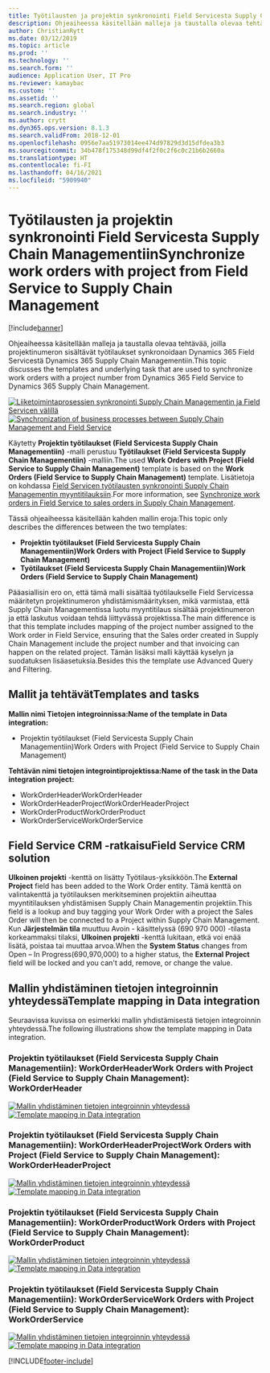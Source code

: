 ```yaml
---
title: Työtilausten ja projektin synkronointi Field Servicesta Supply Chain Managementiin
description: Ohjeaiheessa käsitellään malleja ja taustalla olevaa tehtävää, joilla projektinumeron sisältävät työtilaukset synkronoidaan Dynamics 365 Field Servicestä Dynamics 365 Supply Chain Managementiin.
author: ChristianRytt
ms.date: 03/12/2019
ms.topic: article
ms.prod: ''
ms.technology: ''
ms.search.form: ''
audience: Application User, IT Pro
ms.reviewer: kamaybac
ms.custom: ''
ms.assetid: ''
ms.search.region: global
ms.search.industry: ''
ms.author: crytt
ms.dyn365.ops.version: 8.1.3
ms.search.validFrom: 2018-12-01
ms.openlocfilehash: 0956e7aa51973014ee474d97829d3d15dfdea3b3
ms.sourcegitcommit: 34b478f175348d99df4f2f0c2f6c0c21b6b2660a
ms.translationtype: HT
ms.contentlocale: fi-FI
ms.lasthandoff: 04/16/2021
ms.locfileid: "5909940"
---
```

# <a name="synchronize-work-orders-with-project-from-field-service-to-supply-chain-management"></a><span data-ttu-id="2dc6e-103">Työtilausten ja projektin synkronointi Field Servicesta Supply Chain Managementiin</span><span class="sxs-lookup"><span data-stu-id="2dc6e-103">Synchronize work orders with project from Field Service to Supply Chain Management</span></span>

[!include[banner](../includes/banner.md)]

<span data-ttu-id="2dc6e-104">Ohjeaiheessa käsitellään malleja ja taustalla olevaa tehtävää, joilla projektinumeron sisältävät työtilaukset synkronoidaan Dynamics 365 Field Servicestä Dynamics 365 Supply Chain Managementiin.</span><span class="sxs-lookup"><span data-stu-id="2dc6e-104">This topic discusses the templates and underlying task that are used to synchronize work orders with a project number from Dynamics 365 Field Service to Dynamics 365 Supply Chain Management.</span></span>

<span data-ttu-id="2dc6e-105">[![Liiketoimintaprosessien synkronointi Supply Chain Managementin ja Field Servicen välillä](./media/FSSOprojectOW.png)](./media/FSSOprojectOW.png)</span><span class="sxs-lookup"><span data-stu-id="2dc6e-105">[![Synchronization of business processes between Supply Chain Management and Field Service](./media/FSSOprojectOW.png)](./media/FSSOprojectOW.png)</span></span>

<span data-ttu-id="2dc6e-106">Käytetty **Projektin työtilaukset (Field Servicesta Supply Chain Managementiin)** -malli perustuu **Työtilaukset (Field Servicesta Supply Chain Managementiin)** -malliin.</span><span class="sxs-lookup"><span data-stu-id="2dc6e-106">The used **Work Orders with Project (Field Service to Supply Chain Management)** template is based on the **Work Orders (Field Service to Supply Chain Management)** template.</span></span> <span data-ttu-id="2dc6e-107">Lisätietoja on kohdassa [Field Servicen työtilausten synkronointi Supply Chain Managementin myyntitilauksiin](/dynamics365/unified-operations/supply-chain/sales-marketing/field-service-work-order).</span><span class="sxs-lookup"><span data-stu-id="2dc6e-107">For more information, see [Synchronize work orders in Field Service to sales orders in Supply Chain Management](/dynamics365/unified-operations/supply-chain/sales-marketing/field-service-work-order).</span></span>

<span data-ttu-id="2dc6e-108">Tässä ohjeaiheessa käsitellään kahden mallin eroja:</span><span class="sxs-lookup"><span data-stu-id="2dc6e-108">This topic only describes the differences between the two templates:</span></span>
- <span data-ttu-id="2dc6e-109">**Projektin työtilaukset (Field Servicesta Supply Chain Managementiin)**</span><span class="sxs-lookup"><span data-stu-id="2dc6e-109">**Work Orders with Project (Field Service to Supply Chain Management)**</span></span>
- <span data-ttu-id="2dc6e-110">**Työtilaukset (Field Servicesta Supply Chain Managementiin)**</span><span class="sxs-lookup"><span data-stu-id="2dc6e-110">**Work Orders (Field Service to Supply Chain Management)**</span></span>

<span data-ttu-id="2dc6e-111">Pääasiallisin ero on, että tämä malli sisältää työtilaukselle Field Servicessa määritetyn projektinumeron yhdistämismäärityksen, mikä varmistaa, että Supply Chain Managementissa luotu myyntitilaus sisältää projektinumeron ja että laskutus voidaan tehdä liittyvässä projektissa.</span><span class="sxs-lookup"><span data-stu-id="2dc6e-111">The main difference is that this template includes mapping of the project number assigned to the Work order in Field Service, ensuring that the Sales order created in Supply Chain Management include the project number and that invoicing can happen on the related project.</span></span> <span data-ttu-id="2dc6e-112">Tämän lisäksi malli käyttää kyselyn ja suodatuksen lisäasetuksia.</span><span class="sxs-lookup"><span data-stu-id="2dc6e-112">Besides this the template use Advanced Query and Filtering.</span></span>

## <a name="templates-and-tasks"></a><span data-ttu-id="2dc6e-113">Mallit ja tehtävät</span><span class="sxs-lookup"><span data-stu-id="2dc6e-113">Templates and tasks</span></span>

<span data-ttu-id="2dc6e-114">**Mallin nimi Tietojen integroinnissa:**</span><span class="sxs-lookup"><span data-stu-id="2dc6e-114">**Name of the template in Data integration:**</span></span>

- <span data-ttu-id="2dc6e-115">Projektin työtilaukset (Field Servicesta Supply Chain Managementiin)</span><span class="sxs-lookup"><span data-stu-id="2dc6e-115">Work Orders with Project (Field Service to Supply Chain Management)</span></span>

<span data-ttu-id="2dc6e-116">**Tehtävän nimi tietojen integrointiprojektissa:**</span><span class="sxs-lookup"><span data-stu-id="2dc6e-116">**Name of the task in the Data integration project:**</span></span>

- <span data-ttu-id="2dc6e-117">WorkOrderHeader</span><span class="sxs-lookup"><span data-stu-id="2dc6e-117">WorkOrderHeader</span></span>
- <span data-ttu-id="2dc6e-118">WorkOrderHeaderProject</span><span class="sxs-lookup"><span data-stu-id="2dc6e-118">WorkOrderHeaderProject</span></span>
- <span data-ttu-id="2dc6e-119">WorkOrderProduct</span><span class="sxs-lookup"><span data-stu-id="2dc6e-119">WorkOrderProduct</span></span>
- <span data-ttu-id="2dc6e-120">WorkOrderService</span><span class="sxs-lookup"><span data-stu-id="2dc6e-120">WorkOrderService</span></span>

## <a name="field-service-crm-solution"></a><span data-ttu-id="2dc6e-121">Field Service CRM -ratkaisu</span><span class="sxs-lookup"><span data-stu-id="2dc6e-121">Field Service CRM solution</span></span>
<span data-ttu-id="2dc6e-122">**Ulkoinen projekti** -kenttä on lisätty Työtilaus-yksikköön.</span><span class="sxs-lookup"><span data-stu-id="2dc6e-122">The **External Project** field has been added to the Work Order entity.</span></span> <span data-ttu-id="2dc6e-123">Tämä kenttä on valintakenttä ja työtilauksen merkitseminen projektiin aiheuttaa myyntitilauksen yhdistämisen Supply Chain Managementin projektiin.</span><span class="sxs-lookup"><span data-stu-id="2dc6e-123">This field is a lookup and buy tagging your Work Order with a project the Sales Order will then be connected to a Project within Supply Chain Management.</span></span> <span data-ttu-id="2dc6e-124">Kun **Järjestelmän tila** muuttuu Avoin - käsittelyssä (690 970 000) -tilasta korkeammaksi tilaksi, **Ulkoinen projekti** -kenttä lukitaan, etkä voi enää lisätä, poistaa tai muuttaa arvoa.</span><span class="sxs-lookup"><span data-stu-id="2dc6e-124">When the **System Status** changes from Open – In Progress(690,970,000) to a higher status, the **External Project** field will be locked and you can't add, remove, or change the value.</span></span>

## <a name="template-mapping-in-data-integration"></a><span data-ttu-id="2dc6e-125">Mallin yhdistäminen tietojen integroinnin yhteydessä</span><span class="sxs-lookup"><span data-stu-id="2dc6e-125">Template mapping in Data integration</span></span>

<span data-ttu-id="2dc6e-126">Seuraavissa kuvissa on esimerkki mallin yhdistämisestä tietojen integroinnin yhteydessä.</span><span class="sxs-lookup"><span data-stu-id="2dc6e-126">The following illustrations show the template mapping in Data integration.</span></span>

### <a name="work-orders-with-project-field-service-to-supply-chain-management-workorderheader"></a><span data-ttu-id="2dc6e-127">Projektin työtilaukset (Field Servicesta Supply Chain Managementiin): WorkOrderHeader</span><span class="sxs-lookup"><span data-stu-id="2dc6e-127">Work Orders with Project (Field Service to Supply Chain Management): WorkOrderHeader</span></span>

<span data-ttu-id="2dc6e-128">[![Mallin yhdistäminen tietojen integroinnin yhteydessä](./media/FSWOP1.png)](./media/FSWOP1.png)</span><span class="sxs-lookup"><span data-stu-id="2dc6e-128">[![Template mapping in Data integration](./media/FSWOP1.png)](./media/FSWOP1.png)</span></span>

### <a name="work-orders-with-project-field-service-to-supply-chain-management-workorderheaderproject"></a><span data-ttu-id="2dc6e-129">Projektin työtilaukset (Field Servicesta Supply Chain Managementiin): WorkOrderHeaderProject</span><span class="sxs-lookup"><span data-stu-id="2dc6e-129">Work Orders with Project (Field Service to Supply Chain Management): WorkOrderHeaderProject</span></span>

<span data-ttu-id="2dc6e-130">[![Mallin yhdistäminen tietojen integroinnin yhteydessä](./media/FSWOP2.png)](./media/FSWOP2.png)</span><span class="sxs-lookup"><span data-stu-id="2dc6e-130">[![Template mapping in Data integration](./media/FSWOP2.png)](./media/FSWOP2.png)</span></span>

### <a name="work-orders-with-project-field-service-to-supply-chain-management-workorderproduct"></a><span data-ttu-id="2dc6e-131">Projektin työtilaukset (Field Servicesta Supply Chain Managementiin): WorkOrderProduct</span><span class="sxs-lookup"><span data-stu-id="2dc6e-131">Work Orders with Project (Field Service to Supply Chain Management): WorkOrderProduct</span></span>

<span data-ttu-id="2dc6e-132">[![Mallin yhdistäminen tietojen integroinnin yhteydessä](./media/FSWOP3.png)](./media/FSWOP3.png)</span><span class="sxs-lookup"><span data-stu-id="2dc6e-132">[![Template mapping in Data integration](./media/FSWOP3.png)](./media/FSWOP3.png)</span></span>

### <a name="work-orders-with-project-field-service-to-supply-chain-management-workorderservice"></a><span data-ttu-id="2dc6e-133">Projektin työtilaukset (Field Servicesta Supply Chain Managementiin): WorkOrderService</span><span class="sxs-lookup"><span data-stu-id="2dc6e-133">Work Orders with Project (Field Service to Supply Chain Management): WorkOrderService</span></span>

<span data-ttu-id="2dc6e-134">[![Mallin yhdistäminen tietojen integroinnin yhteydessä](./media/FSWOP4.png)](./media/FSWOP4.png)</span><span class="sxs-lookup"><span data-stu-id="2dc6e-134">[![Template mapping in Data integration](./media/FSWOP4.png)](./media/FSWOP4.png)</span></span>


[!INCLUDE[footer-include](../../includes/footer-banner.md)]